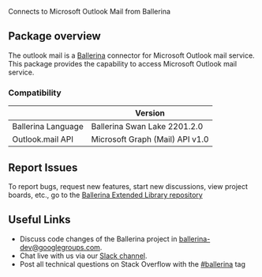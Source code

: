 Connects to Microsoft Outlook Mail from Ballerina
## Package overview
The outlook mail is a [Ballerina](https://ballerina.io/) connector for Microsoft Outlook mail service.
This package provides the capability to access Microsoft Outlook mail service.
### Compatibility
|                               | Version                              |
|-------------------------------|--------------------------------------|
| Ballerina Language            | Ballerina Swan Lake 2201.2.0         |
| Outlook.mail API              | Microsoft Graph (Mail) API v1.0      |

## Report Issues
To report bugs, request new features, start new discussions, view project boards, etc., go to the [Ballerina Extended Library repository](https://github.com/ballerina-platform/ballerina-extended-library)

## Useful Links
- Discuss code changes of the Ballerina project in [ballerina-dev@googlegroups.com](mailto:ballerina-dev@googlegroups.com).
- Chat live with us via our [Slack channel](https://ballerina.io/community/slack/).
- Post all technical questions on Stack Overflow with the [#ballerina](https://stackoverflow.com/questions/tagged/ballerina) tag
